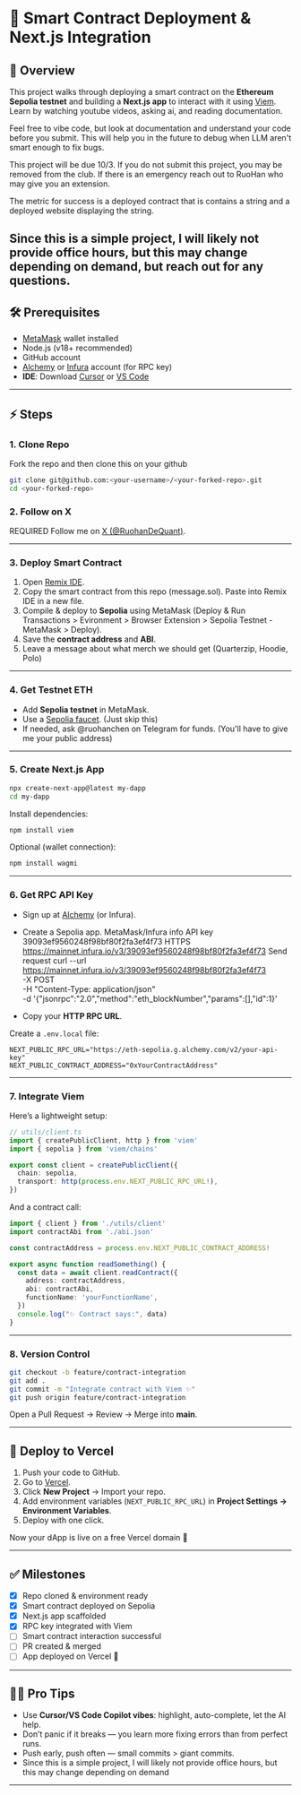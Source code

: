 # 🚀 Smart Contract Deployment & Next.js Integration

## 📌 Overview
This project walks through deploying a smart contract on the **Ethereum Sepolia testnet** and building a **Next.js app** to interact with it using [Viem](https://viem.sh/). Learn by watching youtube videos, asking ai, and reading documentation.

Feel free to vibe code, but look at documentation and understand your code before you submit. This will help you in the future to debug when LLM aren't smart enough to fix bugs. 

This project will be due 10/3. If you do not submit this project, you may be removed from the club. If there is an emergency reach out to RuoHan who may give you an extension.

The metric for success is a deployed contract that is contains a string and a deployed website displaying the string.

Since this is a simple project, I will likely not provide office hours, but this may change depending on demand, but reach out for any questions.
---

## 🛠 Prerequisites
- [MetaMask](https://metamask.io/) wallet installed
- Node.js (v18+ recommended)
- GitHub account
- [Alchemy](https://alchemy.com/) or [Infura](https://infura.io/) account (for RPC key)
- **IDE**: Download [Cursor](https://cursor.sh/) or [VS Code](https://code.visualstudio.com/)

---

## ⚡ Steps

### 1. Clone Repo
Fork the repo and then clone this on your github
```bash
git clone git@github.com:<your-username>/<your-forked-repo>.git
cd <your-forked-repo>
````

### 2. Follow on X

REQUIRED Follow me on [X (@RuohanDeQuant)](https://x.com/RuohanDeQuant).

---

### 3. Deploy Smart Contract

1. Open [Remix IDE](https://remix.ethereum.org/).
2. Copy the smart contract from this repo (message.sol). Paste into Remix IDE in a new file.
3. Compile & deploy to **Sepolia** using MetaMask (Deploy & Run Transactions > Evironment > Browser Extension > Sepolia Testnet - MetaMask > Deploy).
4. Save the **contract address** and **ABI**.
5. Leave a message about what merch we should get (Quarterzip, Hoodie, Polo)

---

### 4. Get Testnet ETH

* Add **Sepolia testnet** in MetaMask.
* Use a [Sepolia faucet](https://sepoliafaucet.com/). (Just skip this)
* If needed, ask @ruohanchen on Telegram for funds. (You'll have to give me your public address)

---

### 5. Create Next.js App

```bash
npx create-next-app@latest my-dapp
cd my-dapp
```

Install dependencies:

```bash
npm install viem
```

Optional (wallet connection):

```bash
npm install wagmi
```

---

### 6. Get RPC API Key

* Sign up at [Alchemy](https://alchemy.com/) (or Infura).
* Create a Sepolia app.
MetaMask/Infura info
API key 39093ef9560248f98bf80f2fa3ef4f73
HTTPS https://mainnet.infura.io/v3/39093ef9560248f98bf80f2fa3ef4f73
Send request
curl --url https://mainnet.infura.io/v3/39093ef9560248f98bf80f2fa3ef4f73 \
  -X POST \
  -H "Content-Type: application/json" \
  -d '{"jsonrpc":"2.0","method":"eth_blockNumber","params":[],"id":1}'

* Copy your **HTTP RPC URL**.

Create a `.env.local` file:

```env
NEXT_PUBLIC_RPC_URL="https://eth-sepolia.g.alchemy.com/v2/your-api-key"
NEXT_PUBLIC_CONTRACT_ADDRESS="0xYourContractAddress"
```

---

### 7. Integrate Viem

Here’s a lightweight setup:

```ts
// utils/client.ts
import { createPublicClient, http } from 'viem'
import { sepolia } from 'viem/chains'

export const client = createPublicClient({
  chain: sepolia,
  transport: http(process.env.NEXT_PUBLIC_RPC_URL!),
})
```

And a contract call:

```ts
import { client } from './utils/client'
import contractAbi from './abi.json'

const contractAddress = process.env.NEXT_PUBLIC_CONTRACT_ADDRESS!

export async function readSomething() {
  const data = await client.readContract({
    address: contractAddress,
    abi: contractAbi,
    functionName: 'yourFunctionName',
  })
  console.log("✨ Contract says:", data)
}
```

---

### 8. Version Control

```bash
git checkout -b feature/contract-integration
git add .
git commit -m "Integrate contract with Viem ✨"
git push origin feature/contract-integration
```

Open a Pull Request → Review → Merge into **main**.

---

## 🚀 Deploy to Vercel

1. Push your code to GitHub.
2. Go to [Vercel](https://vercel.com/).
3. Click **New Project** → Import your repo.
4. Add environment variables (`NEXT_PUBLIC_RPC_URL`) in **Project Settings → Environment Variables**.
5. Deploy with one click.

Now your dApp is live on a free Vercel domain 🎉

---

## ✅ Milestones

* [x] Repo cloned & environment ready
* [x] Smart contract deployed on Sepolia
* [x] Next.js app scaffolded
* [x] RPC key integrated with Viem
* [ ] Smart contract interaction successful
* [ ] PR created & merged
* [ ] App deployed on Vercel 🚀

---

## 👨‍💻 Pro Tips

* Use **Cursor/VS Code Copilot vibes**: highlight, auto-complete, let the AI help.
* Don’t panic if it breaks — you learn more fixing errors than from perfect runs.
* Push early, push often — small commits > giant commits.
* Since this is a simple project, I will likely not provide office hours, but this may change depending on demand

---
